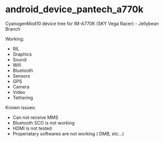 android_device_pantech_a770k
============================

CyanogenMod10 device tree for IM-A770K (SKY Vega Racer) - Jellybean Branch

Working:
* RIL
* Graphics
* Sound
* Wifi
* Bluetooth
* Sensors
* GPS
* Camera
* Video
* Tethering

Known issues:
* Can not receive MMS 
* Bluetooth SCO is not working
* HDMI is not tested
* Properiatary softwares are not working ( DMB, etc...)
